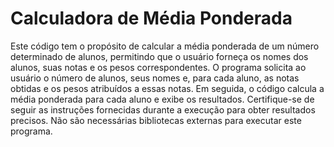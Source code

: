 # Calculadora de Média Ponderada

Este código tem o propósito de calcular a média ponderada de um número determinado de alunos, permitindo que o usuário forneça os nomes dos alunos, suas notas e os pesos correspondentes. O programa solicita ao usuário o número de alunos, seus nomes e, para cada aluno, as notas obtidas e os pesos atribuídos a essas notas. Em seguida, o código calcula a média ponderada para cada aluno e exibe os resultados. Certifique-se de seguir as instruções fornecidas durante a execução para obter resultados precisos. Não são necessárias bibliotecas externas para executar este programa.

